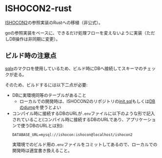 # ISHOCON2-rust

[ISHOCON2](https://github.com/showwin/ISHOCON2)の参照実装のRustへの移植（非公式）。

goの参照実装をベースに、できるだけ処理フローを変えないように実装（ただしDB操作は非同期に変更）。

## ビルド時の注意点

[sqlx](https://github.com/launchbadge/sqlx)のマクロを使用しているため、ビルド時にDBへ接続してスキーマのチェックが走る。

そのため、ビルドするには以下二点が必要:

* DBに実環境同等のテーブルがあること
   * ローカルでの開発時は、ISHOCON2のリポジトリの[init.sql](https://github.com/showwin/ISHOCON2/blob/master/admin/init.sql)もしくは[DBのdump](https://github.com/showwin/ISHOCON2/blob/master/admin/ishocon2.dump.tar.bz2)を使うとよい
* コンパイル時に接続するDBのURLが`.env`ファイルに以下のような形で記入されていること(コンパイル時に接続するDBのURLであり、アプリケーションで使うDBのURLとは別):
    ```
    DATABASE_URL=mysql://ishocon:ishocon@localhost/ishocon2
    ```
    実環境でのビルド用の`.env`ファイルをコミットしてあるので、ローカルでの開発時は適宜書き換えること。